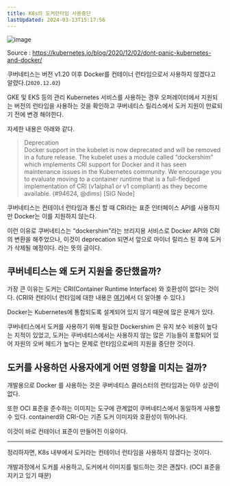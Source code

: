 ```yaml
---
title: K8s의 도커런타임 사용중단
lastUpdated: 2024-03-13T15:17:56
---
```


![image](https://user-images.githubusercontent.com/81006587/201903310-cec614e1-d458-40be-afc3-9df77529e4d5.png)

Source : https://kubernetes.io/blog/2020/12/02/dont-panic-kubernetes-and-docker/

쿠버네티스는 버전 v1.20 이후 Docker를 컨테이너 런타임으로서 사용하지 않겠다고 알렸다.(`2020.12.02`)

GKE 및 EKS 등의 관리 Kubernetes 서비스를 사용하는 경우 오퍼레이터에서 지원되는 버전의 런타임을 사용하는 것을 확인하고 쿠버네티스 릴리스에서 도커 지원이 만료되기 전에 변경 해야한다.

자세한 내용은 아래와 같다.

> Deprecation<br/>Docker support in the kubelet is now deprecated and will be removed in a future release. The kubelet uses a module called “dockershim” which implements CRI support for Docker and it has seen maintenance issues in the Kubernetes community. We encourage you to evaluate moving to a container runtime that is a full-fledged implementation of CRI (v1alpha1 or v1 compliant) as they become available. (#94624, @dims) [SIG Node]

쿠버네티스는 컨테이너 런타임과 통신 할 때 CRI라는 표준 인터페이스 API를 사용하지만 Docker는 이를 지원하지 않는다.

이런 이유로 쿠버네티스는 “dockershim”라는 브리지용 서비스로 Docker API와 CRI의 변환을 해주었으나, 이것이 deprecation 되면서 앞으로 마이너 릴리스 된 후에 도커가 삭제될 예정이다. 라는 뜻의 글이다.

## 쿠버네티스는 왜 도커 지원을 중단했을까?

가장 큰 이유는 도커는 CRI(Container Runtime Interface) 와 호환성이 없다는 것이다. (CRI와 컨타이너 런타임에 대한 내용은 <a href="https://github.com/rlaisqls/TIL/blob/main/%EB%8D%B0%EB%B8%8C%EC%98%B5%EC%8A%A4%20DevOps/%EC%BB%A8%ED%85%8C%EC%9D%B4%EB%84%88%20%EB%9F%B0%ED%83%80%EC%9E%84.md">여기</a>에서 더 알아볼 수 있다.)

Docker는 Kubernetes에 통합되도록 설계되어 있지 않기 때문에 많은 문제가 있다.

쿠버네티스에서 도커를 사용하기 위해 필요한 Dockershim 은 유지 보수 비용이 높다는 지적이 있었고, 도커는 쿠버네티스에서는 사용하지 않는 많은 기능들이 포함되어 있어 자원의 오버 헤드가 높다는 문제로 런타임으로써의 지원을 중단한 것이다.

## 도커를 사용하던 사용자에게 어떤 영향을 미치는 걸까?

개발용으로 Docker 를 사용하는 것은 쿠버네티스 클러스터의 런타임과는 아무 상관이 없다.

또한 OCI 표준을 준수하는 이미지는 도구에 관계없이 쿠버네티스에서 동일하게 사용할 수 있다. containerd와 CRI-O는 기존 도커 이미지와 호환성이 뛰어나다.

이것이 바로 컨테이너 표준이 만들어진 이유이다.

---

정리하자면, K8s 내부에서 도커라는 컨테이너 런타임을 사용하지 않겠다는 것이다. 

개발과정에서 도커를 사용하고, 도커에서 이미지를 빌드하는 것은 괜찮다. (OCI 표준을 지키고 있기 때문)
